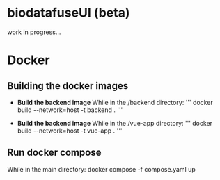 # biodatafuseUI (beta)

work in progress...

# Docker
## Building the docker images
- **Build the backend image**
    While in the /backend directory:
    '''
    docker build --network=host -t backend .
    '''

- **Build the backend image**
    While in the /vue-app directory:
    '''
    docker build --network=host -t vue-app .
    '''
## Run docker compose
While in the main directory:
docker compose -f compose.yaml up

